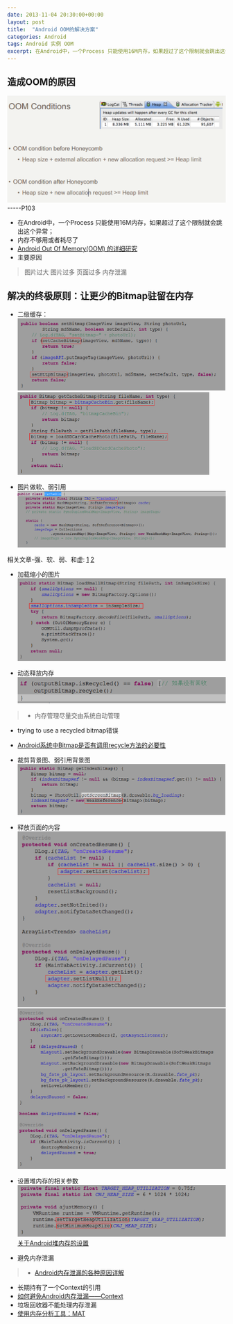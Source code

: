 ```yaml
---
date: 2013-11-04 20:30:00+00:00
layout: post
title:  "Android OOM的解决方案"
categories: Android
tags: Android 实例 OOM
excerpt: 在Android中，一个Process 只能使用16M内存，如果超过了这个限制就会跳出这个异常；
---
```


造成OOM的原因
------
![img](/assets/2013-11-04-android-oom.png)
-----P103

* 在Android中，一个Process 只能使用16M内存，如果超过了这个限制就会跳出这个异常；
* 内存不够用或者耗尽了
* [Android Out Of Memory(OOM) 的详细研究](http://www.cnblogs.com/wanqieddy/archive/2012/07/18/2597471.html)
* 主要原因

> 图片过大
图片过多
页面过多
内存泄漏

解决的终极原则：让更少的Bitmap驻留在内存
------

* 二级缓存：
![img](/assets/2013-11-04-android-oom-2.png)
![img](/assets/2013-11-04-android-oom-3.png)

* 图片做软、弱引用
![img](/assets/2013-11-04-android-oom-4.png)

相关文章-强、软、弱、和虚: 
[1](http://zhangjunhd.blog.51cto.com/113473/53092/)
[2](http://mobile.51cto.com/abased-406998.htm)

* 加载缩小的图片
![img](/assets/2013-11-04-android-oom-5.png)

* 动态释放内存
![img](/assets/2013-11-04-android-oom-6.png)

> * 内存管理尽量交由系统自动管理
* trying to use a recycled bitmap错误
* [Android系统中Bitmap是否有调用recycle方法的必要性](http://www.oschina.net/question/565065_67273)

* 裁剪背景图、弱引用背景图
![img](/assets/2013-11-04-android-oom-7.png)

* 释放页面的内容
![img](/assets/2013-11-04-android-oom-8.png)
![img](/assets/2013-11-04-android-oom-9.png)

* 设置堆内存的相关参数
![img](/assets/2013-11-04-android-oom-10.png)
[关于Android堆内存的设置](http://www.cnblogs.com/jacktu/archive/2010/12/30/1921475.html)

* 避免内存泄漏

> * [Android内存泄漏的各种原因详解](http://mobile.51cto.com/abased-406286.htm)
* 长期持有了一个Context的引用
* [如何避免Android内存泄漏——Context](http://www.cnblogs.com/shaweng/archive/2012/06/29/2570413.html)
* 垃圾回收器不能处理内存泄漏
* [使用内存分析工具：MAT](http://wenku.baidu.com/view/0bffafff700abb68a882fb04.html)